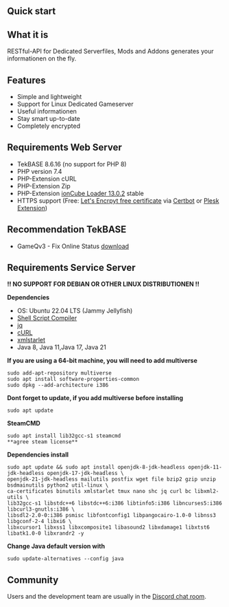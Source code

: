 ## Quick start

## What it is

RESTful-API for Dedicated Serverfiles, Mods and Addons generates your informationen on the fly.

## Features

- Simple and lightweight
- Support for Linux Dedicated Gameserver
- Useful informationen
- Stay smart up-to-date
- Completely encrypted

## Requirements Web Server
 
- TekBASE 8.6.16 (no support for PHP 8)
- PHP version 7.4
- PHP-Extension cURL
- PHP-Extension Zip 
- PHP-Extension [ionCube Loader 13.0.2](https://ioncube.com/lw) stable
- HTTPS support (Free: [Let's Encrpyt free certificate](https://letsencrypt.org/de/) via [Certbot](https://certbot.eff.org/) or [Plesk Extension](https://www.plesk.com/extensions/letsencrypt/))

## Recommendation TekBASE

- GameQv3 - Fix Online Status [download](https://github.com/celltek/game.protocol/archive/refs/heads/main.zip)

## Requirements Service Server

**!! NO SUPPORT FOR DEBIAN OR OTHER LINUX DISTRIBUTIONEN !!**

**Dependencies**
- OS: Ubuntu 22.04 LTS (Jammy Jellyfish)
- [Shell Script Compiler](https://github.com/neurobin/shc)
- [jq](https://stedolan.github.io/jq/)
- [cURL](https://wiki.ubuntuusers.de/cURL/)
- [xmlstarlet](https://xmlstar.sourceforge.net/)
- Java 8, Java 11,Java 17, Java 21

**If you are using a 64-bit machine, you will need to add multiverse**
```ssh
sudo add-apt-repository multiverse
sudo apt install software-properties-common
sudo dpkg --add-architecture i386
```

**Dont forget to update, if you add multiverse before installing**
```ssh
sudo apt update
```

**SteamCMD**
```ssh
sudo apt install lib32gcc-s1 steamcmd
**agree steam license**
```

**Dependencies install**
```ssh
sudo apt update && sudo apt install openjdk-8-jdk-headless openjdk-11-jdk-headless openjdk-17-jdk-headless \
openjdk-21-jdk-headless mailutils postfix wget file bzip2 gzip unzip bsdmainutils python2 util-linux \
ca-certificates binutils xmlstarlet tmux nano shc jq curl bc libxml2-utils \
lib32gcc-s1 libstdc++6 libstdc++6:i386 libtinfo5:i386 libncurses5:i386 libcurl3-gnutls:i386 \
libsdl2-2.0-0:i386 psmisc libfontconfig1 libpangocairo-1.0-0 libnss3 libgconf-2-4 libxi6 \
libxcursor1 libxss1 libxcomposite1 libasound2 libxdamage1 libxtst6 libatk1.0-0 libxrandr2 -y
```

**Change Java default version with**
```ssh
sudo update-alternatives --config java
```

## Community

Users and the development team are usually in the [Discord chat room](https://celltek.de/discord).
